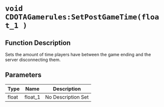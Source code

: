 # `void CDOTAGamerules:SetPostGameTime(float_1 )`
## Function Description
Sets the amount of time players have between the game ending and the server disconnecting them.
## Parameters
Type|Name|Description
--|--|--
float|float_1|No Description Set
